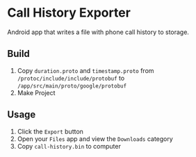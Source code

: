 # Call History Exporter

Android app that writes a file with phone call history to storage.

## Build

1. Copy `duration.proto` and `timestamp.proto` from `/protoc/include/include/protobuf` to `/app/src/main/proto/google/protobuf`
1. Make Project

## Usage

1. Click the `Export` button
1. Open your `Files` app and view the `Downloads` category
1. Copy `call-history.bin` to computer
